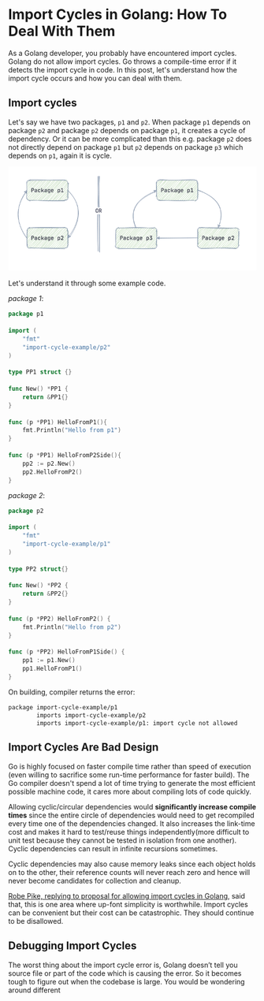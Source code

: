  # Import Cycles in Golang: How To Deal With Them

As a Golang developer, you probably have encountered import cycles. Golang do not allow import cycles. Go throws a compile-time error if it detects the import cycle in code. In this post, let's understand how the import cycle occurs and how you can deal with them.

## Import cycles

Let's say we have two packages, `p1` and `p2`. When package `p1` depends on package `p2` and package `p2` depends on package `p1`, it creates a cycle of dependency. Or it can be more complicated than this e.g. package `p2` does not directly depend on package `p1` but `p2` depends on package `p3` which depends on `p1`, again it is cycle.

![](./image/import_cycle.png)

Let's understand it through some example code.

*package 1*:

```go
package p1

import (
	"fmt"
	"import-cycle-example/p2"
)

type PP1 struct {}

func New() *PP1 {
	return &PP1{}
}

func (p *PP1) HelloFromP1(){
	fmt.Println("Hello from p1")
}

func (p *PP1) HelloFromP2Side(){
	pp2 := p2.New()
	pp2.HelloFromP2()
}
```

*package 2*:

```go
package p2

import (
	"fmt"
	"import-cycle-example/p1"
)

type PP2 struct{}

func New() *PP2 {
	return &PP2{}
}

func (p *PP2) HelloFromP2() {
	fmt.Println("Hello from p2")
}

func (p *PP2) HelloFromP1Side() {
	pp1 := p1.New()
	pp1.HelloFromP1()
}
```

On building, compiler returns the error:

```
package import-cycle-example/p1
        imports import-cycle-example/p2
        imports import-cycle-example/p1: import cycle not allowed
```

## Import Cycles Are Bad Design

Go is highly focused on faster compile time rather than speed of execution (even willing to sacrifice some run-time performance for faster build). The Go compiler doesn't spend a lot of time trying to generate the most efficient possible machine code, it cares more about compiling lots of code quickly.

Allowing cyclic/circular dependencies would **significantly increase compile times** since the entire circle of dependencies would need to get recompiled every           time one of the dependencies changed. It also increases the link-time cost and makes it hard to test/reuse things independently(more difficult to unit test because they cannot be tested in isolation from one another). Cyclic dependencies can result in infinite recursions sometimes.

Cyclic dependencies may also cause memory leaks since each object holds on to the other, their reference counts will never reach zero and hence will never become candidates for collection and cleanup.

[Robe Pike, replying to proposal for allowing import cycles in Golang](https://github.com/golang/go/issues/30247#issuecomment-463940936), said that, this is one area where up-font simplicity is worthwhile. Import cycles can be convenient but their cost can be catastrophic. They should continue to be disallowed.

## Debugging Import Cycles 

 The worst thing about the import cycle error is, Golang doesn’t tell you source file or part of the code which is causing the error. So it becomes tough to figure out when the codebase is large. You would be wondering around different 

